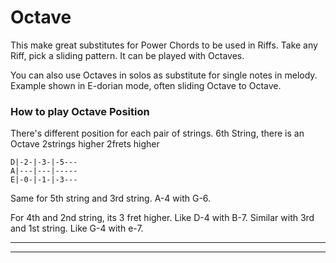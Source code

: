 # Octave

This make great substitutes for Power Chords to be used in Riffs.
Take any Riff, pick a sliding pattern. It can be played with Octaves.

You can also use Octaves in solos as substitute for single notes in melody.
Example shown in E-dorian mode, often sliding Octave to Octave.

### How to play Octave Position

There's different position for each pair of strings.
6th String, there is an Octave 2strings higher 2frets higher
```
D|-2-|-3-|-5---
A|---|---|-----
E|-0-|-1-|-3---
```
Same for 5th string and 3rd string. A-4 with G-6.

For 4th and 2nd string, its 3 fret higher. Like D-4 with B-7.
Similar with 3rd and 1st string. Like G-4 with e-7.


---
---
